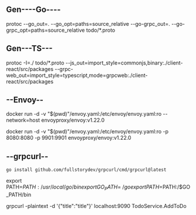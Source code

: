 ## Gen----Go----

protoc --go_out=. --go_opt=paths=source_relative --go-grpc_out=. --go-grpc_opt=paths=source_relative todo/\*.proto

## Gen---TS---

protoc -I=./ todo/\*.proto --js_out=import_style=commonjs,binary:./client-react/src/packages --grpc-web_out=import_style=typescript,mode=grpcweb:./client-react/src/packages

## --Envoy--

docker run -d -v "$(pwd)"/envoy.yaml:/etc/envoy/envoy.yaml:ro --network=host envoyproxy/envoy:v1.22.0

docker run -d -v "$(pwd)"/envoy.yaml:/etc/envoy/envoy.yaml:ro -p 8080:8080 -p 9901:9901 envoyproxy/envoy:v1.22.0

## --grpcurl--

`go install github.com/fullstorydev/grpcurl/cmd/grpcurl@latest`

export PATH=$PATH:/usr/local/go/bin
export GO_PATH=~/go
export PATH=$PATH:/$GO_PATH/bin

grpcurl -plaintext -d '{"title":"title"}' localhost:9090 TodoService.AddToDo
